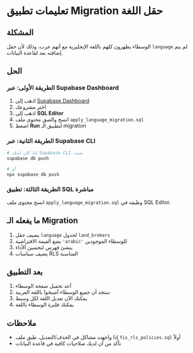 # تعليمات تطبيق Migration حقل اللغة

## المشكلة
الوسطاء يظهرون كلهم باللغة الإنجليزية مع أنهم عرب، وذلك لأن حقل `language` لم يتم إضافته بعد لقاعدة البيانات.

## الحل

### الطريقة الأولى: عبر Supabase Dashboard
1. اذهب إلى [Supabase Dashboard](https://supabase.com/dashboard)
2. اختر مشروعك
3. اذهب إلى **SQL Editor**
4. انسخ والصق محتوى ملف `apply_language_migration.sql`
5. اضغط **Run** لتطبيق الـ migration

### الطريقة الثانية: عبر Supabase CLI
```bash
# إذا كان لديك Supabase CLI مثبت
supabase db push

# أو
npx supabase db push
```

### الطريقة الثالثة: تطبيق SQL مباشرة
انسخ محتوى ملف `apply_language_migration.sql` وطبقه في SQL Editor.

## ما يفعله الـ Migration
1. يضيف حقل `language` لجدول `land_brokers`
2. يضع القيمة الافتراضية `'arabic'` للوسطاء الموجودين
3. ينشئ فهرس لتحسين الأداء
4. يضيف سياسات RLS المناسبة

## بعد التطبيق
1. أعد تحميل صفحة الوسطاء
2. ستجد أن جميع الوسطاء أصبحوا باللغة العربية
3. يمكنك الآن تعديل اللغة لكل وسيط
4. يمكنك فلترة الوسطاء باللغة

## ملاحظات
- إذا واجهت مشاكل في الحذف/التعديل، طبق ملف `fix_rls_policies.sql` أولاً
- تأكد من أن لديك صلاحيات كافية في قاعدة البيانات
